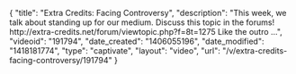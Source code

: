 {
    "title": "Extra Credits: Facing Controversy",
    "description": "This week, we talk about standing up for our medium. Discuss this topic in the forums! http:\/\/extra-credits.net\/forum\/viewtopic.php?f=8t=1275 Like the outro ...",
    "videoid": "191794",
    "date_created": "1406055196",
    "date_modified": "1418181774",
    "type": "captivate",
    "layout": "video",
    "url": "\/v\/extra-credits-facing-controversy\/191794"
}